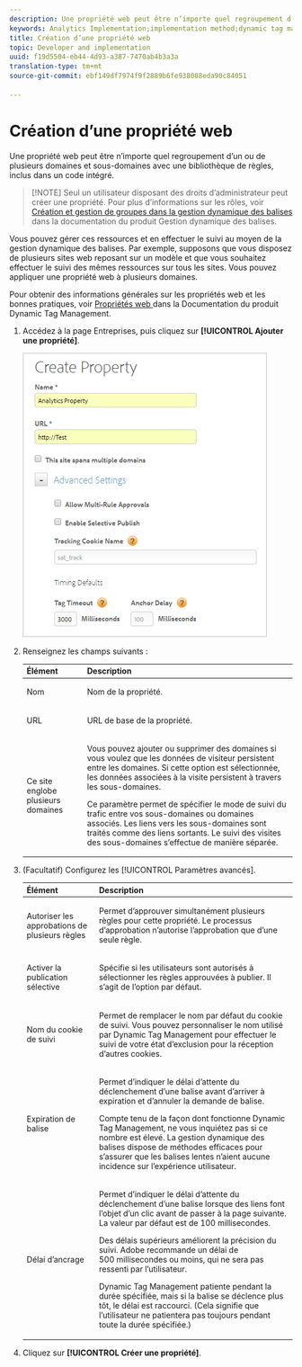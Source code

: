 ```yaml
---
description: Une propriété web peut être n’importe quel regroupement d’un ou de plusieurs domaines et sous-domaines avec une bibliothèque de règles, inclus dans un code intégré.
keywords: Analytics Implementation;implementation method;dynamic tag management;dtm;web property;property
title: Création d’une propriété web
topic: Developer and implementation
uuid: f19d5504-eb44-4d93-a387-7470ab4b3a3a
translation-type: tm+mt
source-git-commit: ebf149df7974f9f2889b6fe938088eda90c84051

---
```



# Création d’une propriété web

Une propriété web peut être n’importe quel regroupement d’un ou de plusieurs domaines et sous-domaines avec une bibliothèque de règles, inclus dans un code intégré.

> [!NOTE] Seul un utilisateur disposant des droits d’administrateur peut créer une propriété. Pour plus d’informations sur les rôles, voir [Création et gestion de groupes dans la gestion dynamique des balises](https://marketing.adobe.com/resources/help/en_US/dtm/groups.html) dans la documentation du produit Gestion dynamique des balises.

Vous pouvez gérer ces ressources et en effectuer le suivi au moyen de la gestion dynamique des balises. Par exemple, supposons que vous disposez de plusieurs sites web reposant sur un modèle et que vous souhaitez effectuer le suivi des mêmes ressources sur tous les sites. Vous pouvez appliquer une propriété web à plusieurs domaines.

Pour obtenir des informations générales sur les propriétés web et les bonnes pratiques, voir [Propriétés web ](https://marketing.adobe.com/resources/help/en_US/dtm/web_property.html) dans la Documentation du produit Dynamic Tag Management.

1. Accédez à la page Entreprises, puis cliquez sur **[!UICONTROL Ajouter une propriété]**.

   ![](assets/dtm-create-web-property.png)

1. Renseignez les champs suivants :

   <table id="table_376D72251C4D4C4CA878D10C18D2532C"> 
    <thead> 
    <tr> 
    <th colname="col1" class="entry"> Élément </th> 
    <th colname="col2" class="entry"> Description </th> 
    </tr> 
    </thead>
    <tbody> 
    <tr> 
    <td colname="col1"> <span class="uicontrol"> Nom</span> </td> 
    <td colname="col2"> <p>Nom de la propriété. </p> </td> 
    </tr> 
    <tr> 
    <td colname="col1"> <span class="uicontrol"> URL</span> </td> 
    <td colname="col2"> <p>URL de base de la propriété. </p> </td> 
    </tr> 
    <tr> 
    <td colname="col1"> <span class="uicontrol"> Ce site englobe plusieurs domaines </span> </td> 
    <td colname="col2"> <p>Vous pouvez ajouter ou supprimer des domaines si vous voulez que les données de visiteur persistent entre les domaines. Si cette option est sélectionnée, les données associées à la visite persistent à travers les sous-domaines. </p> <p>Ce paramètre permet de spécifier le mode de suivi du trafic entre vos sous-domaines ou domaines associés. Les liens vers les sous-domaines sont traités comme des liens sortants. Le suivi des visites des sous-domaines s’effectue de manière séparée. </p> </td> 
    </tr> 
    </tbody> 
    </table>

1. (Facultatif) Configurez les [!UICONTROL Paramètres avancés].

   <table id="table_6E687FBE6ACC4301BCCD837F4DCBB9C9"> 
    <thead> 
    <tr> 
    <th colname="col1" class="entry"> Élément </th> 
    <th colname="col2" class="entry"> Description </th> 
    </tr> 
    </thead>
    <tbody> 
    <tr> 
    <td colname="col1"> <span class="uicontrol"> Autoriser les approbations de plusieurs règles</span> </td> 
    <td colname="col2"> <p>Permet d’approuver simultanément plusieurs règles pour cette propriété. Le processus d’approbation n’autorise l’approbation que d’une seule règle. </p> </td> 
    </tr> 
    <tr> 
    <td colname="col1"> <span class="uicontrol"> Activer la publication sélective</span> </td> 
    <td colname="col2"> <p>Spécifie si les utilisateurs sont autorisés à sélectionner les règles approuvées à publier. Il s’agit de l’option par défaut. </p> </td> 
    </tr> 
    <tr> 
    <td colname="col1"> <span class="uicontrol"> Nom du cookie de suivi</span> </td> 
    <td colname="col2"> <p>Permet de remplacer le nom par défaut du cookie de suivi. Vous pouvez personnaliser le nom utilisé par Dynamic Tag Management pour effectuer le suivi de votre état d’exclusion pour la réception d’autres cookies. </p> </td> 
    </tr> 
    <tr> 
    <td colname="col1"> <span class="uicontrol"> Expiration de balise</span> </td> 
    <td colname="col2"> <p>Permet d’indiquer le délai d’attente du déclenchement d’une balise avant d’arriver à expiration et d’annuler la demande de balise. </p> <p> Compte tenu de la façon dont fonctionne Dynamic Tag Management, ne vous inquiétez pas si ce nombre est élevé. La gestion dynamique des balises dispose de méthodes efficaces pour s’assurer que les balises lentes n’aient aucune incidence sur l’expérience utilisateur. </p> </td> 
    </tr> 
    <tr> 
    <td colname="col1"> <span class="uicontrol"> Délai d’ancrage</span> </td> 
    <td colname="col2"> <p>Permet d’indiquer le délai d’attente du déclenchement d’une balise lorsque des liens font l’objet d’un clic avant de passer à la page suivante. La valeur par défaut est de 100 millisecondes. </p> <p>Des délais supérieurs améliorent la précision du suivi. Adobe recommande un délai de 500 millisecondes ou moins, qui ne sera pas ressenti par l’utilisateur. </p> <p>Dynamic Tag Management patiente pendant la durée spécifiée, mais si la balise se déclence plus tôt, le délai est raccourci. (Cela signifie que l’utilisateur ne patientera pas toujours pendant toute la durée spécifiée.) </p> </td> 
    </tr> 
    </tbody> 
    </table>

1. Cliquez sur **[!UICONTROL Créer une propriété]**.
